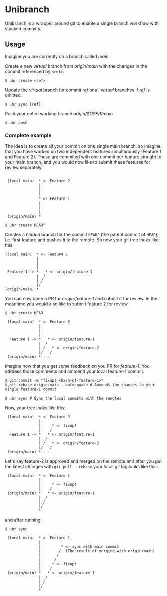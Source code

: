 # Unibranch

Unibranch is a wrapper around git to enable a single branch workflow with stacked commits.

## Usage

Imagine you are currently on a branch called *main*

Create a new *virtual* branch from *origin/main* with the changes in the commit referenced by `<ref>`.
```
$ ubr create <ref>
```

Update the *virtual* branch for commit *ref* or all *virtual* branches if *ref* is omitted.
```
$ ubr sync [ref]
```

Push your entire working branch *origin/$USER/main*
```
$ ubr push
```

### Complete example

The idea is to create all your commit on one single main branch, so imagine that you have worked on two independent features
simultanously (Feature 1 and Feature 2). These are commited with one commit per feature straight to your
main branch, and you would now like to submit these features for review separately.

```

 (local main)  * <- Feature 2
               |
               |
               |
               * <- Feature 1
               |
               |
               |
 (origin/main) *

 ```

 ```
 $ ubr create HEAD^
 ```

 Creates a *hidden* branch for the commit `HEAD^` (the parent commit of `HEAD`), i.e. first feature and pushes it to the remote.
 So now your git tree looks like this

 ```
 (local main)  * <- Feature 2
               |
               |
               |
  Feature 1 -> *   * <- origin/feature-1
               |  /
               | /
               |/
 (origin/main) *
```

You can now open a PR for *origin/feature-1* and submit it for review. In the meantime
you would also like to submit feature 2 for review.

```
$ ubr create HEAD
```

```
 (local main)  * <- Feature 2
               |
               |
               |
  Feature 1 -> *   * <- origin/feature-1
               |  /
               | /   * <- origin/feature-2
               |/   /
 (origin/main) *----
```

Imagine now that you get some feedback on you PR for *feature-1*. You address those comments and ammend your local feature-1 commit.

```
$ git commit -m "fixup! <hash-of-feature-1>"
$ git rebase origin/main --autosquash # Ammends the changes to your single feature-1 commit

$ ubr sync # Sync the local commits with the remotes 
```

Now, your tree looks like this:
```
 (local main)  * <- Feature 2
               |
               |     * <- fixup!
               |    /
  Feature 1 -> *   * <- origin/feature-1
               |  /
               | /   * <- origin/feature-2
               |/   /
 (origin/main) *----
```

Let's say feature-2 is approved and merged on the remote and after you pull the latest changes with `git pull --rebase` your local git log looks like this:
```
 (local main)  * <- Feature 1
               |
               |     * <- fixup!
               |    /
 (origin/main) *   * <- origin/feature-1
               |  /
               | /
               |/
               *
```
and after running
```
$ ubr sync
```

```
 (local main)  * <- Feature 1
               |
               |         * <- sync with main commit
               |        /  (The result of merging with origin/main)
               |       /
               |      /
               |     * <- fixup!
               |    /
 (origin/main) *   * <- origin/feature-1
               |  /
               | /
               |/
               *
```
